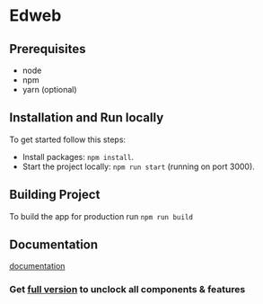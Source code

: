 # Edweb

## Prerequisites

- node
- npm
- yarn (optional)


## Installation and Run locally

To get started follow this steps:

- Install packages: `npm install`.
- Start the project locally: `npm run start` (running on port 3000).

## Building Project

To build the app for production run `npm run build`

## Documentation
[documentation](https://elstar.themenate.net/docs/documentation/introduction)

### Get [full version](https://themeforest.net/item/elstar-react-tailwind-admin-template/39768117) to unclock all components & features
